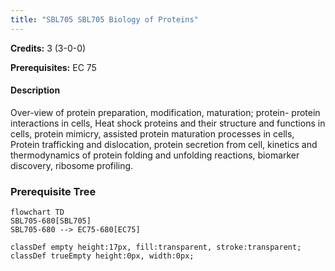 ```yaml
---
title: "SBL705 SBL705 Biology of Proteins"
---
```

**Credits:** 3 (3-0-0)

**Prerequisites:** EC 75

#### Description
Over-view of protein preparation, modification, maturation; protein- protein interactions in cells, Heat shock proteins and their structure and functions in cells, protein mimicry, assisted protein maturation processes in cells, Protein trafficking and dislocation, protein secretion from cell, kinetics and thermodynamics of protein folding and unfolding reactions, biomarker discovery, ribosome profiling.

### Prerequisite Tree

```mermaid
flowchart TD
SBL705-680[SBL705]
SBL705-680 --> EC75-680[EC75]

classDef empty height:17px, fill:transparent, stroke:transparent;
classDef trueEmpty height:0px, width:0px;
```